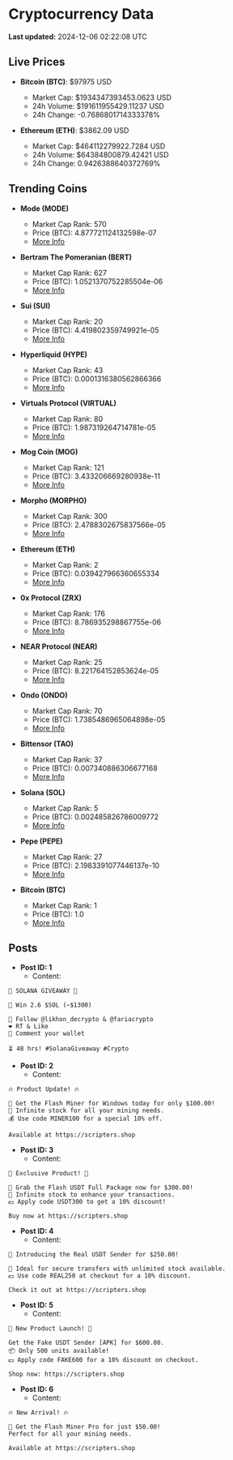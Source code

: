 # Cryptocurrency Data

**Last updated:** 2024-12-06 02:22:08 UTC

## Live Prices
- **Bitcoin (BTC)**: $97975 USD
  - Market Cap: $1934347393453.0623 USD
  - 24h Volume: $191611955429.11237 USD
  - 24h Change: -0.7686801714333378%

- **Ethereum (ETH)**: $3862.09 USD
  - Market Cap: $464112279922.7284 USD
  - 24h Volume: $64384800879.42421 USD
  - 24h Change: 0.9426388640372769%

## Trending Coins
- **Mode (MODE)**
  - Market Cap Rank: 570
  - Price (BTC): 4.877721124132598e-07
  - [More Info](https://www.coingecko.com/en/coins/mode)

- **Bertram The Pomeranian (BERT)**
  - Market Cap Rank: 627
  - Price (BTC): 1.0521370752285504e-06
  - [More Info](https://www.coingecko.com/en/coins/bertram-the-pomeranian)

- **Sui (SUI)**
  - Market Cap Rank: 20
  - Price (BTC): 4.419802359749921e-05
  - [More Info](https://www.coingecko.com/en/coins/sui)

- **Hyperliquid (HYPE)**
  - Market Cap Rank: 43
  - Price (BTC): 0.0001316380562866366
  - [More Info](https://www.coingecko.com/en/coins/hyperliquid)

- **Virtuals Protocol (VIRTUAL)**
  - Market Cap Rank: 80
  - Price (BTC): 1.987319264714781e-05
  - [More Info](https://www.coingecko.com/en/coins/virtual-protocol)

- **Mog Coin (MOG)**
  - Market Cap Rank: 121
  - Price (BTC): 3.433206669280938e-11
  - [More Info](https://www.coingecko.com/en/coins/mog-coin)

- **Morpho (MORPHO)**
  - Market Cap Rank: 300
  - Price (BTC): 2.4788302675837566e-05
  - [More Info](https://www.coingecko.com/en/coins/morpho)

- **Ethereum (ETH)**
  - Market Cap Rank: 2
  - Price (BTC): 0.039427966360655334
  - [More Info](https://www.coingecko.com/en/coins/ethereum)

- **0x Protocol (ZRX)**
  - Market Cap Rank: 176
  - Price (BTC): 8.786935298867755e-06
  - [More Info](https://www.coingecko.com/en/coins/0x)

- **NEAR Protocol (NEAR)**
  - Market Cap Rank: 25
  - Price (BTC): 8.221764152853624e-05
  - [More Info](https://www.coingecko.com/en/coins/near)

- **Ondo (ONDO)**
  - Market Cap Rank: 70
  - Price (BTC): 1.7385486965064898e-05
  - [More Info](https://www.coingecko.com/en/coins/ondo)

- **Bittensor (TAO)**
  - Market Cap Rank: 37
  - Price (BTC): 0.007340886306677168
  - [More Info](https://www.coingecko.com/en/coins/bittensor)

- **Solana (SOL)**
  - Market Cap Rank: 5
  - Price (BTC): 0.002485826786009772
  - [More Info](https://www.coingecko.com/en/coins/solana)

- **Pepe (PEPE)**
  - Market Cap Rank: 27
  - Price (BTC): 2.1983391077446137e-10
  - [More Info](https://www.coingecko.com/en/coins/pepe)

- **Bitcoin (BTC)**
  - Market Cap Rank: 1
  - Price (BTC): 1.0
  - [More Info](https://www.coingecko.com/en/coins/bitcoin)

## Posts
- **Post ID: 1**
  - Content:
```
🚀 SOLANA GIVEAWAY 🚀

🎁 Win 2.6 $SOL (~$1300)

🤝 Follow @likhon_decrypto & @fariacrypto
❤️ RT & Like
💬 Comment your wallet

⏳ 48 hrs! #SolanaGiveaway #Crypto
```

- **Post ID: 2**
  - Content:
```
🔥 Product Update! 🔥

🚀 Get the Flash Miner for Windows today for only $100.00!
🔋 Infinite stock for all your mining needs.
💰 Use code MINER100 for a special 10% off.

Available at https://scripters.shop
```

- **Post ID: 3**
  - Content:
```
🎁 Exclusive Product! 🎁

💸 Grab the Flash USDT Full Package now for $300.00!
🎉 Infinite stock to enhance your transactions.
💵 Apply code USDT300 to get a 10% discount!

Buy now at https://scripters.shop
```

- **Post ID: 4**
  - Content:
```
💎 Introducing the Real USDT Sender for $250.00!

💼 Ideal for secure transfers with unlimited stock available.
💵 Use code REAL250 at checkout for a 10% discount.

Check it out at https://scripters.shop
```

- **Post ID: 5**
  - Content:
```
🚀 New Product Launch! 🚀

Get the Fake USDT Sender [APK] for $600.00.
📦 Only 500 units available!
💵 Apply code FAKE600 for a 10% discount on checkout.

Shop now: https://scripters.shop
```

- **Post ID: 6**
  - Content:
```
🔥 New Arrival! 🔥

💸 Get the Flash Miner Pro for just $50.00!
Perfect for all your mining needs.

Available at https://scripters.shop
```

